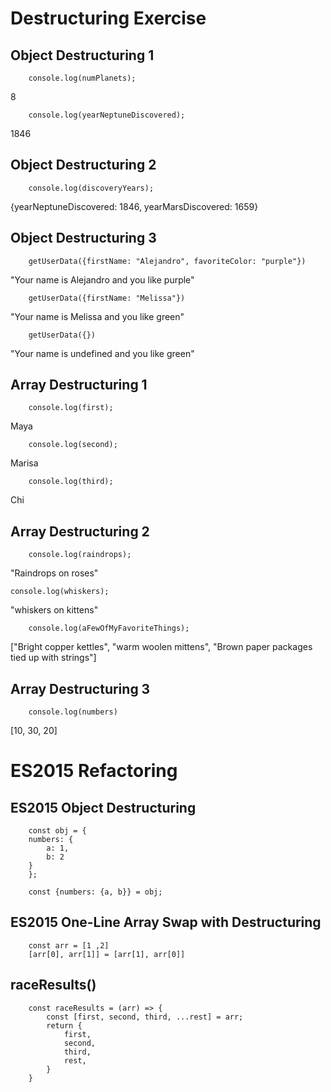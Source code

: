 # Destructuring Exercise

## Object Destructuring 1

        console.log(numPlanets);
 8

        console.log(yearNeptuneDiscovered);
 1846

## Object Destructuring 2

        console.log(discoveryYears);  
 {yearNeptuneDiscovered: 1846, yearMarsDiscovered: 1659}

## Object Destructuring 3

        getUserData({firstName: "Alejandro", favoriteColor: "purple"})

 "Your name is Alejandro and you like purple"

        getUserData({firstName: "Melissa"})

 "Your name is Melissa and you like green"

        getUserData({})

 "Your name is undefined and you like green"

## Array Destructuring 1

        console.log(first);

 Maya

        console.log(second);

 Marisa

        console.log(third);

 Chi

## Array Destructuring 2

        console.log(raindrops);

 "Raindrops on roses"

    console.log(whiskers);

 "whiskers on kittens"

        console.log(aFewOfMyFavoriteThings);

 ["Bright copper kettles", "warm woolen mittens", "Brown paper packages tied up with strings"]

## Array Destructuring 3

        console.log(numbers)

 [10, 30, 20]

# ES2015 Refactoring

## ES2015 Object Destructuring

        const obj = {
        numbers: {
            a: 1,
            b: 2
        }
        };

        const {numbers: {a, b}} = obj;

## ES2015 One-Line Array Swap with Destructuring

        const arr = [1 ,2]
        [arr[0], arr[1]] = [arr[1], arr[0]]

## raceResults()

        const raceResults = (arr) => {
            const [first, second, third, ...rest] = arr;
            return {
                first,
                second,
                third,
                rest,
            }
        }
